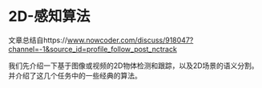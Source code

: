 # 2D-感知算法
文章总结自https://www.nowcoder.com/discuss/918047?channel=-1&source_id=profile_follow_post_nctrack

我们先介绍一下基于图像或视频的2D物体检测和跟踪，以及2D场景的语义分割。并介绍了这几个任务中的一些经典的算法。
